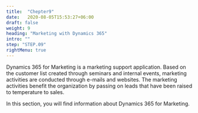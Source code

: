 ```yaml
---
title:  "Chepter9"
date:   2020-08-05T15:53:27+06:00
draft: false
weight: 9
heading: "Marketing with Dynamics 365"
intro: ""
step: "STEP.09"
rightMenu: true
---
```


<!-- Intro -->
Dynamics 365 for Marketing is a marketing support application. Based on the customer list created through seminars and internal events, marketing activities are conducted through e-mails and websites. The marketing activities benefit the organization by passing on leads that have been raised to temperature to sales.

In this section, you will find information about Dynamics 365 for Marketing.